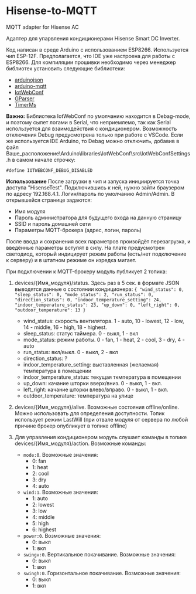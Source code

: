 # Hisense-to-MQTT
MQTT adapter for Hisense AC

Адаптер для упарвления кондиционерами Hisense Smart DC Inverter.

Код написан в среде Arduino с использованием ESP8266. Используется чип ESP-12F. Предполагается, что IDE уже настроена для работы с ESP8266. Для компиляции прошивки необходимо через менеджер библиотек установить следующие библиотеки:
- [arduinojson](https://arduinojson.org/)
- [arduino-mqtt](https://github.com/256dpi/arduino-mqtt)
- [IotWebConf](https://github.com/prampec/IotWebConf)
- [GParser](https://github.com/GyverLibs/GParser)
- [TimerMs](https://github.com/GyverLibs/TimerMs)

**Важно:**
Библиотека IotWebConf по умолчанию находится в Debag-mode, и поэтому сыпет логами в Serial, что неприемлемо, так как Serial используется для взаимодействия с кондиционером. Возможность отключения Debug предусмотрена только при работе с VSCode. Если же используется IDE Arduino, то Debag можно отключить, добавив в файл Ваше_расположение\Arduino\libraries\IotWebConf\src\IotWebConfSettings.h в самом начале строчку:

`#define IOTWEBCONF_DEBUG_DISABLED`

**Использование**
После загрузки в чип и запуска инициируется точка доступа "HisenseTest". Подключившись к ней, нужно зайти браузером по адресу 192.168.4.1. Логин/пароль по умолчанию Admin/Admin. В открывшейся странице задаются:
- Имя модуля
- Пароль администратора для будущего входа на данную страницу
- SSID и пароль домашней сети
- Параметры MQTT-брокера (адрес, логин, пароль)

После ввода и сохранения всех параметров произойдёт перезагрузка, и введённые параметры вступят в силу.
На плате предусмотрен светодиод, который индицирует режим работы (есть/нет подключение к серверу) и в штатном режиме он изредка мигает.

При подключении к MQTT-брокеру модуль публикует 2 топика:
1. devices/{Имя_модуля}/status. Здесь раз в 5 сек. в формате JSON выводятся данные о состоянии кондиционера:
   `{
    "wind_status": 0,
    "sleep_status": 0,
    "mode_status": 2,
    "run_status": 0,
    "direction_status": 0,
    "indoor_temperature_setting": 24,
    "indoor_temperature_status": 23,
    "up_down": 0,
    "left_right": 0,
    "outdoor_temperature": 13
    }`
    
    - wind_status: скорость вентилятора. 1 - auto, 10 - lowest, 12 - low, 14 - middle, 16 - high, 18 - highest.
    - sleep_status: статус таймера. 0 - выкл, 1 - вкл
    - mode_status: режим работы. 0 - fan, 1 - heat, 2 - cool, 3 - dry, 4 - auto
    - run_status: вкл/выкл. 0 - выкл, 2 - вкл
    - direction_status: ?
    - indoor_temperature_setting: выставленная (желаемая) температура в помещении
    - indoor_temperature_status: текущая ткмпература в помещении
    - up_down: качание шторки вверх/вниз. 0 - выкл, 1 - вкл.
    - left_right: качание шторки влево/вправо. 0 - выкл, 1 - вкл.
    - outdoor_temperature: температура на улице
    
2. devices/{Имя_модуля}/alive. Возможные состояния offline/online. Можно использовать для определения доступности. Топик использует режим LastWill (при отвале модуля от сервера по любой причине брокер опубликует в топике offline)

3. Для управления кондиционером модуль слушает команды в топике devices/{Имя_модуля}/action. Возможные команды:
    - `mode:0`. Возможные значения:
        -  0: fan
        -  1: heat
        -  2: cool
        -  3: dry
        -  4: auto
    -  `wind:1`. Возможные значения:
        - 1: auto
        - 2: lowest
        - 3: low
        - 4: middle
        - 5: high
        - 6: highest
    - `power:0`. Возможные значения:
        - 0: выкл
        - 1: вкл
    - `swingv:0`. Вертикальное покачивание. Возможные значения:
        - 0: выкл
        - 1: вкл
    - `swingh:0`. Горизонтальное покачивание. Возможные значения:
        - 0: выкл
        - 1: вкл


